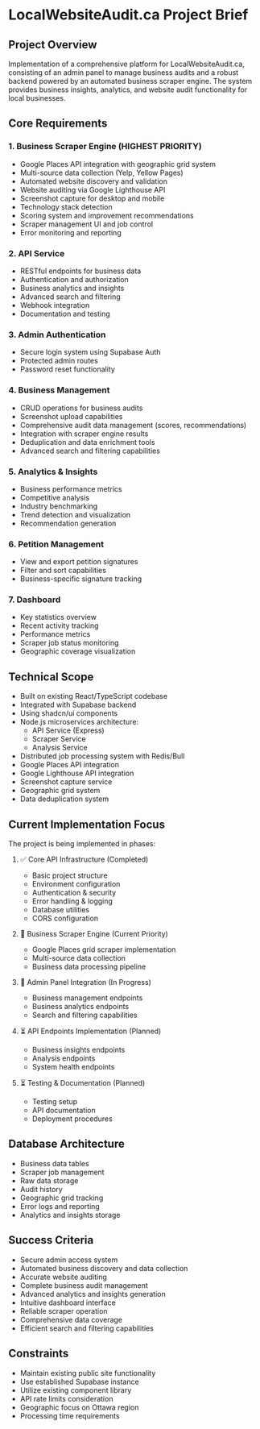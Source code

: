 # LocalWebsiteAudit.ca Project Brief

## Project Overview
Implementation of a comprehensive platform for LocalWebsiteAudit.ca, consisting of an admin panel to manage business audits and a robust backend powered by an automated business scraper engine. The system provides business insights, analytics, and website audit functionality for local businesses.

## Core Requirements

### 1. Business Scraper Engine (HIGHEST PRIORITY)
- Google Places API integration with geographic grid system
- Multi-source data collection (Yelp, Yellow Pages)
- Automated website discovery and validation
- Website auditing via Google Lighthouse API
- Screenshot capture for desktop and mobile
- Technology stack detection
- Scoring system and improvement recommendations
- Scraper management UI and job control
- Error monitoring and reporting

### 2. API Service
- RESTful endpoints for business data
- Authentication and authorization
- Business analytics and insights
- Advanced search and filtering
- Webhook integration
- Documentation and testing

### 3. Admin Authentication
- Secure login system using Supabase Auth
- Protected admin routes
- Password reset functionality

### 4. Business Management
- CRUD operations for business audits
- Screenshot upload capabilities
- Comprehensive audit data management (scores, recommendations)
- Integration with scraper engine results
- Deduplication and data enrichment tools
- Advanced search and filtering capabilities

### 5. Analytics & Insights
- Business performance metrics
- Competitive analysis
- Industry benchmarking
- Trend detection and visualization
- Recommendation generation

### 6. Petition Management
- View and export petition signatures
- Filter and sort capabilities
- Business-specific signature tracking

### 7. Dashboard
- Key statistics overview
- Recent activity tracking
- Performance metrics
- Scraper job status monitoring
- Geographic coverage visualization

## Technical Scope
- Built on existing React/TypeScript codebase
- Integrated with Supabase backend
- Using shadcn/ui components
- Node.js microservices architecture:
  - API Service (Express)
  - Scraper Service
  - Analysis Service
- Distributed job processing system with Redis/Bull
- Google Places API integration
- Google Lighthouse API integration
- Screenshot capture service
- Geographic grid system
- Data deduplication system

## Current Implementation Focus
The project is being implemented in phases:

1. ✅ Core API Infrastructure (Completed)
   - Basic project structure
   - Environment configuration
   - Authentication & security
   - Error handling & logging
   - Database utilities
   - CORS configuration

2. 🚧 Business Scraper Engine (Current Priority)
   - Google Places grid scraper implementation
   - Multi-source data collection
   - Business data processing pipeline

3. 🚧 Admin Panel Integration (In Progress)
   - Business management endpoints
   - Business analytics endpoints
   - Search and filtering capabilities

4. ⏳ API Endpoints Implementation (Planned)
   - Business insights endpoints
   - Analysis endpoints
   - System health endpoints

5. ⏳ Testing & Documentation (Planned)
   - Testing setup
   - API documentation
   - Deployment procedures

## Database Architecture
- Business data tables
- Scraper job management
- Raw data storage
- Audit history
- Geographic grid tracking
- Error logs and reporting
- Analytics and insights storage

## Success Criteria
- Secure admin access system
- Automated business discovery and data collection
- Accurate website auditing
- Complete business audit management
- Advanced analytics and insights generation
- Intuitive dashboard interface
- Reliable scraper operation
- Comprehensive data coverage
- Efficient search and filtering capabilities

## Constraints
- Maintain existing public site functionality
- Use established Supabase instance
- Utilize existing component library
- API rate limits consideration
- Geographic focus on Ottawa region
- Processing time requirements 